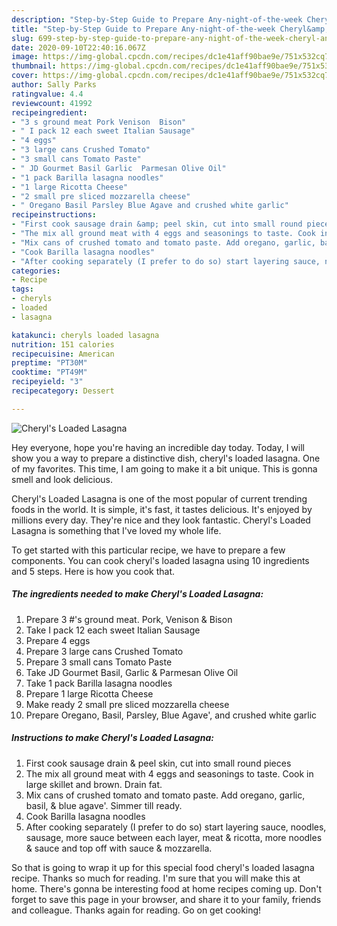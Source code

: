 ```yaml
---
description: "Step-by-Step Guide to Prepare Any-night-of-the-week Cheryl&amp;#39;s Loaded Lasagna"
title: "Step-by-Step Guide to Prepare Any-night-of-the-week Cheryl&amp;#39;s Loaded Lasagna"
slug: 699-step-by-step-guide-to-prepare-any-night-of-the-week-cheryl-and-39-s-loaded-lasagna
date: 2020-09-10T22:40:16.067Z
image: https://img-global.cpcdn.com/recipes/dc1e41aff90bae9e/751x532cq70/cheryls-loaded-lasagna-recipe-main-photo.jpg
thumbnail: https://img-global.cpcdn.com/recipes/dc1e41aff90bae9e/751x532cq70/cheryls-loaded-lasagna-recipe-main-photo.jpg
cover: https://img-global.cpcdn.com/recipes/dc1e41aff90bae9e/751x532cq70/cheryls-loaded-lasagna-recipe-main-photo.jpg
author: Sally Parks
ratingvalue: 4.4
reviewcount: 41992
recipeingredient:
- "3 s ground meat Pork Venison  Bison"
- " I pack 12 each sweet Italian Sausage"
- "4 eggs"
- "3 large cans Crushed Tomato"
- "3 small cans Tomato Paste"
- " JD Gourmet Basil Garlic  Parmesan Olive Oil"
- "1 pack Barilla lasagna noodles"
- "1 large Ricotta Cheese"
- "2 small pre sliced mozzarella cheese"
- " Oregano Basil Parsley Blue Agave and crushed white garlic"
recipeinstructions:
- "First cook sausage drain &amp; peel skin, cut into small round pieces"
- "The mix all ground meat with 4 eggs and seasonings to taste. Cook in large skillet and brown. Drain fat."
- "Mix cans of crushed tomato and tomato paste. Add oregano, garlic, basil, &amp; blue agave&#39;. Simmer till ready."
- "Cook Barilla lasagna noodles"
- "After cooking separately (I prefer to do so) start layering sauce, noodles, sausage, more sauce between each layer, meat &amp; ricotta, more noodles &amp; sauce and top off with sauce &amp; mozzarella."
categories:
- Recipe
tags:
- cheryls
- loaded
- lasagna

katakunci: cheryls loaded lasagna 
nutrition: 151 calories
recipecuisine: American
preptime: "PT30M"
cooktime: "PT49M"
recipeyield: "3"
recipecategory: Dessert

---
```



![Cheryl&#39;s Loaded Lasagna](https://img-global.cpcdn.com/recipes/dc1e41aff90bae9e/751x532cq70/cheryls-loaded-lasagna-recipe-main-photo.jpg)

Hey everyone, hope you're having an incredible day today. Today, I will show you a way to prepare a distinctive dish, cheryl&#39;s loaded lasagna. One of my favorites. This time, I am going to make it a bit unique. This is gonna smell and look delicious.

Cheryl&#39;s Loaded Lasagna is one of the most popular of current trending foods in the world. It is simple, it's fast, it tastes delicious. It's enjoyed by millions every day. They're nice and they look fantastic. Cheryl&#39;s Loaded Lasagna is something that I've loved my whole life.




To get started with this particular recipe, we have to prepare a few components. You can cook cheryl&#39;s loaded lasagna using 10 ingredients and 5 steps. Here is how you cook that.

<!--inarticleads1-->

##### The ingredients needed to make Cheryl&#39;s Loaded Lasagna:

1. Prepare 3 #&#39;s ground meat. Pork, Venison &amp; Bison
1. Take  I pack 12 each sweet Italian Sausage
1. Prepare 4 eggs
1. Prepare 3 large cans Crushed Tomato
1. Prepare 3 small cans Tomato Paste
1. Take  JD Gourmet Basil, Garlic &amp; Parmesan Olive Oil
1. Take 1 pack Barilla lasagna noodles
1. Prepare 1 large Ricotta Cheese
1. Make ready 2 small pre sliced mozzarella cheese
1. Prepare  Oregano, Basil, Parsley, Blue Agave&#39;, and crushed white garlic




<!--inarticleads2-->

##### Instructions to make Cheryl&#39;s Loaded Lasagna:

1. First cook sausage drain &amp; peel skin, cut into small round pieces
1. The mix all ground meat with 4 eggs and seasonings to taste. Cook in large skillet and brown. Drain fat.
1. Mix cans of crushed tomato and tomato paste. Add oregano, garlic, basil, &amp; blue agave&#39;. Simmer till ready.
1. Cook Barilla lasagna noodles
1. After cooking separately (I prefer to do so) start layering sauce, noodles, sausage, more sauce between each layer, meat &amp; ricotta, more noodles &amp; sauce and top off with sauce &amp; mozzarella.




So that is going to wrap it up for this special food cheryl&#39;s loaded lasagna recipe. Thanks so much for reading. I'm sure that you will make this at home. There's gonna be interesting food at home recipes coming up. Don't forget to save this page in your browser, and share it to your family, friends and colleague. Thanks again for reading. Go on get cooking!
